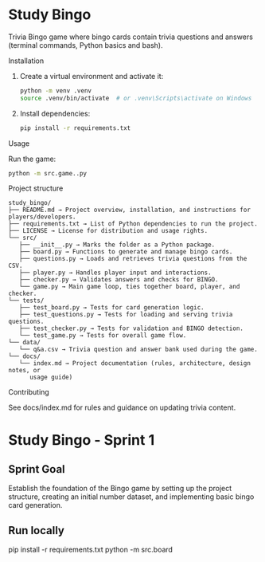# Study Bingo

Trivia Bingo game where bingo cards contain trivia questions and answers (terminal commands, Python basics and bash).

Installation

1. Create a virtual environment and activate it:
   ```bash
   python -m venv .venv
   source .venv/bin/activate  # or .venv\Scripts\activate on Windows
   ```

2. Install dependencies:
   ```bash
   pip install -r requirements.txt
   ```

Usage

Run the game:

```bash
python -m src.game..py
```

Project structure
```
study_bingo/
├── README.md → Project overview, installation, and instructions for players/developers.
├── requirements.txt → List of Python dependencies to run the project.
├── LICENSE → License for distribution and usage rights.
└── src/
   ├── __init__.py → Marks the folder as a Python package.
   ├── board.py → Functions to generate and manage bingo cards.
   ├── questions.py → Loads and retrieves trivia questions from the CSV.
   ├── player.py → Handles player input and interactions.
   ├── checker.py → Validates answers and checks for BINGO.
   └── game.py → Main game loop, ties together board, player, and checker.
└── tests/
   ├── test_board.py → Tests for card generation logic.
   ├── test_questions.py → Tests for loading and serving trivia questions.
   ├── test_checker.py → Tests for validation and BINGO detection.
   └── test_game.py → Tests for overall game flow.
└── data/
   └── q&a.csv → Trivia question and answer bank used during the game.
└── docs/
   └── index.md → Project documentation (rules, architecture, design notes, or
      usage guide)
```
Contributing

See docs/index.md for rules and guidance on updating trivia content.

# Study Bingo - Sprint 1

## Sprint Goal
Establish the foundation of the Bingo game by setting up the project structure,
creating an initial number dataset, and implementing basic bingo card generation.

## Run locally
pip install -r requirements.txt
python -m src.board

